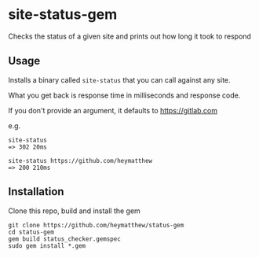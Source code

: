 # site-status-gem
Checks the status of a given site and prints out how long it took to respond

## Usage
Installs a binary called `site-status` that you can call against any site.

What you get back is response time in milliseconds and response code.

If you don't provide an argument, it defaults to https://gitlab.com

e.g.
```
site-status
=> 302 20ms

site-status https://github.com/heymatthew
=> 200 210ms
```

## Installation
Clone this repo, build and install the gem
```
git clone https://github.com/heymatthew/status-gem
cd status-gem
gem build status_checker.gemspec
sudo gem install *.gem
```
